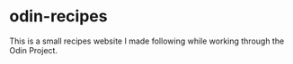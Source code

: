 # odin-recipes
This is a small recipes website I made following while working through the Odin Project. 
